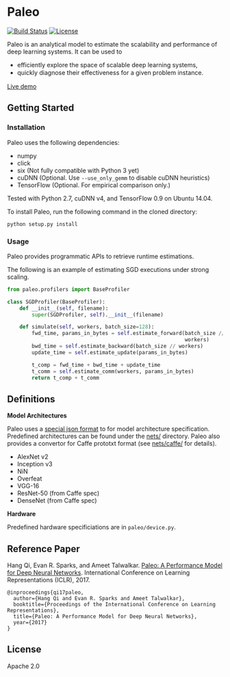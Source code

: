 # Paleo

[![Build Status](https://travis-ci.org/TalwalkarLab/paleo.svg?branch=master)](https://travis-ci.org/TalwalkarLab/paleo)
[![License](https://img.shields.io/badge/License-Apache%202.0-blue.svg)](LICENSE)

Paleo is an analytical model to estimate the scalability and performance of deep learning systems.
It can be used to
  - efficiently explore the space of scalable deep learning systems,
  - quickly diagnose their eﬀectiveness for a given problem instance.

[Live demo](https://talwalkarlab.github.io/paleo/)

## Getting Started

### Installation

Paleo uses the following dependencies:

- numpy
- click
- six (Not fully compatible with Python 3 yet)
- cuDNN (Optional. Use `--use_only_gemm` to disable cuDNN heuristics)
- TensorFlow (Optional. For empirical comparison only.)

Tested with Python 2.7, cuDNN v4, and TensorFlow 0.9 on Ubuntu 14.04.

To install Paleo, run the following command in the cloned directory:

    python setup.py install

### Usage

Paleo provides programmatic APIs to retrieve runtime estimations.

The following is an example of estimating SGD executions under strong scaling.

```python
from paleo.profilers import BaseProfiler

class SGDProfiler(BaseProfiler):
    def __init__(self, filename):
        super(SGDProfiler, self).__init__(filename)

    def simulate(self, workers, batch_size=128):
        fwd_time, params_in_bytes = self.estimate_forward(batch_size //
                                                          workers)
        bwd_time = self.estimate_backward(batch_size // workers)
        update_time = self.estimate_update(params_in_bytes)

        t_comp = fwd_time + bwd_time + update_time
        t_comm = self.estimate_comm(workers, params_in_bytes)
        return t_comp + t_comm
```

## Definitions

**Model Architectures**

Paleo uses a [special json format](nets/README.md) to for model architecture
specification. Predefined architectures can be found under the [nets/](nets/)
directory. Paleo also provides a convertor for Caffe prototxt format
(see [nets/caffe/](nets/caffe/) for details).

- AlexNet v2
- Inception v3
- NiN
- Overfeat
- VGG-16
- ResNet-50 (from Caffe spec)
- DenseNet (from Caffe spec)



**Hardware**

Predefined hardware specificiations are in `paleo/device.py`.

## Reference Paper

Hang Qi, Evan R. Sparks, and Ameet Talwalkar.
[Paleo: A Performance Model for Deep Neural Networks][1].
International Conference on Learning Representations (ICLR), 2017.

    @inproceedings{qi17paleo,
      author={Hang Qi and Evan R. Sparks and Ameet Talwalkar},
      booktitle={Proceedings of the International Conference on Learning Representations},
      title={Paleo: A Performance Model for Deep Neural Networks},
      year={2017}
    }

[1]: https://openreview.net/pdf?id=SyVVJ85lg

## License

Apache 2.0
